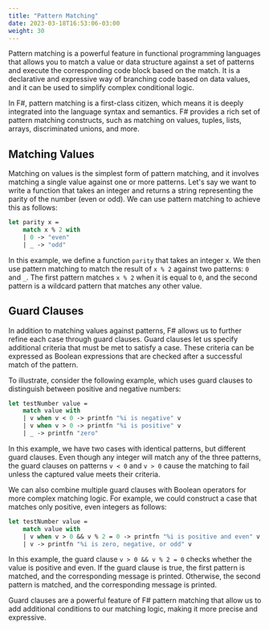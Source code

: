 ```yaml
---
title: "Pattern Matching"
date: 2023-03-18T16:53:06-03:00
weight: 30
---
```


Pattern matching is a powerful feature in functional programming languages that allows you to match a value or data structure against a set of patterns and execute the corresponding code block based on the match. It is a declarative and expressive way of branching code based on data values, and it can be used to simplify complex conditional logic.

In F#, pattern matching is a first-class citizen, which means it is deeply integrated into the language syntax and semantics. F# provides a rich set of pattern matching constructs, such as matching on values, tuples, lists, arrays, discriminated unions, and more.

## Matching Values

Matching on values is the simplest form of pattern matching, and it involves matching a single value against one or more patterns. Let's say we want to write a function that takes an integer and returns a string representing the parity of the number (even or odd). We can use pattern matching to achieve this as follows:

```FSharp
let parity x =
    match x % 2 with
    | 0 -> "even"
    | _ -> "odd"
```

In this example, we define a function `parity` that takes an integer x. We then use pattern matching to match the result of `x % 2` against two patterns: `0` and `_`. The first pattern matches `x % 2` when it is equal to `0`, and the second pattern is a wildcard pattern that matches any other value.

## Guard Clauses

In addition to matching values against patterns, F# allows us to further refine each case through guard clauses. Guard clauses let us specify additional criteria that must be met to satisfy a case. These criteria can be expressed as Boolean expressions that are checked after a successful match of the pattern.

To illustrate, consider the following example, which uses guard clauses to distinguish between positive and negative numbers:

```FSharp
let testNumber value =
    match value with
    | v when v < 0 -> printfn "%i is negative" v
    | v when v > 0 -> printfn "%i is positive" v
    | _ -> printfn "zero"
```

In this example, we have two cases with identical patterns, but different guard clauses. Even though any integer will match any of the three patterns, the guard clauses on patterns `v < 0` and `v > 0` cause the matching to fail unless the captured value meets their criteria.

We can also combine multiple guard clauses with Boolean operators for more complex matching logic. For example, we could construct a case that matches only positive, even integers as follows:

```FSharp
let testNumber value =
    match value with
    | v when v > 0 && v % 2 = 0 -> printfn "%i is positive and even" v
    | v -> printfn "%i is zero, negative, or odd" v
```

In this example, the guard clause `v > 0 && v % 2 = 0` checks whether the value is positive and even. If the guard clause is true, the first pattern is matched, and the corresponding message is printed. Otherwise, the second pattern is matched, and the corresponding message is printed.

Guard clauses are a powerful feature of F# pattern matching that allow us to add additional conditions to our matching logic, making it more precise and expressive.